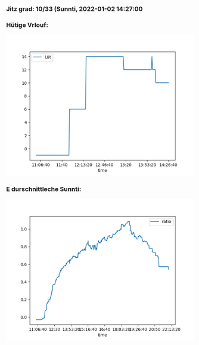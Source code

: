 ### Jitz grad: 10/33 (Sunnti, 2022-01-02 14:27:00

### Hütige Vrlouf:
![Graph](Today.png)

### E durschnittleche Sunnti:
![Graph](Sunnti.png)